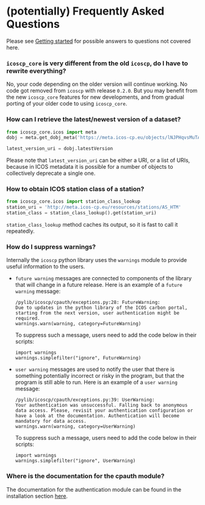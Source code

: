 # (potentially) Frequently Asked Questions

Please see [Getting started](getting_started.md) for possible answers to questions not
covered here.

### `icoscp_core` is very different from the old `icoscp`, do I have to rewrite everything?
No, your code depending on the older version will continue working. No code got
removed from `icoscp` with release `0.2.0`. But you may benefit from the new
`icoscp_core` features for new developments, and from gradual porting of your
older code to using `icoscp_core`.

### How can I retrieve the latest/newest version of a dataset?
```python
from icoscp_core.icos import meta
dobj = meta.get_dobj_meta('https://meta.icos-cp.eu/objects/lNJPHqvsMuTAh-3DOvJejgYc')

latest_version_uri = dobj.latestVersion
```

Please note that `latest_version_uri` can be either a URI, or a list of URIs,
because in ICOS metadata it is possible for a number of objects to
collectively deprecate a single one.

### How to obtain ICOS station class of a station?
```python
from icoscp_core.icos import station_class_lookup
station_uri = 'http://meta.icos-cp.eu/resources/stations/AS_HTM'
station_class = station_class_lookup().get(station_uri)
```

`station_class_lookup` method caches its output, so it is fast to call it
repeatedly.

### How do I suppress warnings?
Internally the `icoscp` python library uses the `warnings` module to provide
useful information to the users.

  - `future warning` messages are connected to components of the library that
    will change in a future release. Here is an example of a `future warning`
    message:

        /pylib/icoscp/cpauth/exceptions.py:28: FutureWarning:
        Due to updates in the python library of the ICOS carbon portal,
        starting from the next version, user authentication might be required.
        warnings.warn(warning, category=FutureWarning)

    To suppress such a message, users need to add the code below in their
    scripts:

        import warnings
        warnings.simplefilter("ignore", FutureWarning)

  - `user warning` messages are used to notify the user that there is something
    potentially incorrect or risky in the program, but that the program is
    still able to run. Here is an example of a `user warning` message:
 
        /pylib/icoscp/cpauth/exceptions.py:39: UserWarning:
        Your authentication was unsuccessful. Falling back to anonymous
        data access. Please, revisit your authentication configuration or
        have a look at the documentation. Authentication will become
        mandatory for data access.
        warnings.warn(warning, category=UserWarning)

    To suppress such a message, users need to add the code below in their
    scripts:

        import warnings
        warnings.simplefilter("ignore", UserWarning)

### Where is the documentation for the cpauth module?
The documentation for the authentication module can be found in the
installation section [here](install.md#authentication).
